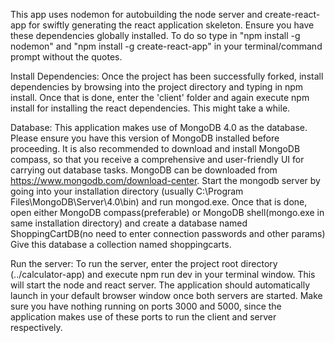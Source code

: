 This app uses nodemon for autobuilding the node server and create-react-app for swiftly generating the react application skeleton. Ensure you have these dependencies globally installed. To do so type in "npm install -g nodemon" and "npm install -g create-react-app" in your terminal/command prompt without the quotes.

Install Dependencies:
Once the project has been successfully forked, install dependencies by browsing into the project directory and typing in npm install. Once that is done, enter the 'client' folder and again execute npm install for installing the react dependencies. This might take a while.

Database:
This application makes use of MongoDB 4.0 as the database. Please ensure you have this version of MongoDB installed before proceeding. It is also recommended to download and install MongoDB compass, so that you receive a comprehensive and user-friendly UI for carrying out database tasks. MongoDB can be downloaded from https://www.mongodb.com/download-center. Start the mongodb server by going into your installation directory (usually C:\Program Files\MongoDB\Server\4.0\bin) and run mongod.exe. Once that is done, open either MongoDB compass(preferable) or MongoDB shell(mongo.exe in same installation directory) and create a database named ShoppingCartDB(no need to enter connection passwords and other params) Give this database a collection named shoppingcarts.

Run the server:
 To run the server, enter the project root directory (../calculator-app) and execute npm run dev in your terminal window. This will start the node and react server. The application should automatically launch in your default browser window once both servers are started. Make sure you have nothing running on ports 3000 and 5000, since the application makes use of these ports to run the client and server respectively.
